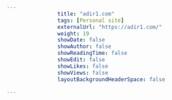 ---
                title: "adir1.com"
                tags: [Personal site]
                externalUrl: "https://adir1.com/"
                weight: 19
                showDate: false
                showAuthor: false
                showReadingTime: false
                showEdit: false
                showLikes: false
                showViews: false
                layoutBackgroundHeaderSpace: false
                ---

